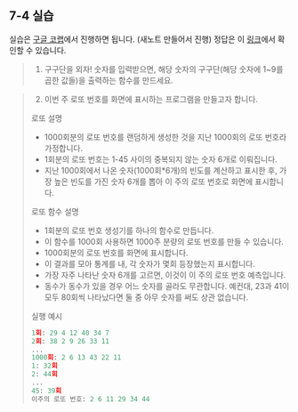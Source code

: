 ## 7-4 실습

실습은 [구글 코랩](https://colab.research.google.com/)에서 진행하면 됩니다. (새노트 만들어서 진행) 정답은 이 [링크](https://colab.research.google.com/drive/1OFSoUXLiB2zgtb_4OPZSxsNKwFpH198t?usp=sharing)에서 확인할 수 있습니다.

> 1. 구구단을 외자! 숫자를 입력받으면, 해당 숫자의 구구단(해당 숫자에 1~9를 곱한 값들)을 출력하는 함수를 만드세요.

> 2. 이번 주 로또 번호를 화면에 표시하는 프로그램을 만들고자 합니다.
>
> 로또 설명
>
> - 1000회분의 로또 번호를 랜덤하게 생성한 것을 지난 1000회의 로또 번호라 가정합니다.
> - 1회분의 로또 번호는 1-45 사이의 중복되지 않는 숫자 6개로 이뤄집니다.
> - 지난 1000회에서 나온 숫자(1000회*6개)의 빈도를 계산하고 표시한 후, 가장 높은 빈도를 가진 숫자 6개를 뽑아 이 주의 로또 번호로 화면에 표시합니다.
>
> 로또 함수 설명
>
> - 1회분의 로또 번호 생성기를 하나의 함수로 만듭니다.
> - 이 함수를 1000회 사용하면 1000주 분량의 로또 번호를 만들 수 있습니다.
> - 1000회분의 로또 번호를 화면에 표시합니다.
> - 이 결과를 모아 통계를 내, 각 숫자가 몇회 등장했는지 표시합니다.
> - 가장 자주 나타난 숫자 6개를 고르면, 이것이 이 주의 로또 번호 예측입니다.
> - 동수가 동수가 있을 경우 어느 숫자를 골라도 무관합니다. 예컨대, 23과 41이 모두 80회씩 나타났다면 둘 중 아무 숫자를 써도 상관 없습니다.
>
> 실행 예시
>```python
> 1회: 29 4 12 40 34 7
> 2회: 38 2 9 26 33 11
> ...
> 1000회: 2 6 13 43 22 11
> 1: 32회
> 2: 44회
> ...
> 45: 39회
> 이주의 로또 번호: 2 6 11 29 34 44
> ```
